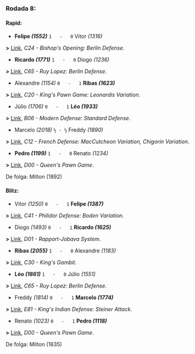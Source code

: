 ### Rodada 8:

#### Rapid:

* **Felipe *(1552)*** `1   -   0`  Vitor *(1316)*

**>** [Link](https://www.lichess.org/il8Y1UYr), *C24 - Bishop's Opening: Berlin Defense*.
* **Ricardo *(1771)*** `1   -   0`  Diogo *(1236)*

**>** [Link](https://www.lichess.org/676T5NmF), *C65 - Ruy Lopez: Berlin Defense*.
* Alexandre *(1154)* `0   -   1` **Ribas *(1623)***

**>** [Link](https://www.lichess.org/v82wftGd), *C20 - King's Pawn Game: Leonardis Variation*.
* Júlio *(1706)* `0   -   1` **Léo *(1933)***

**>** [Link](https://www.lichess.org/Y3GmBysX), *B06 - Modern Defense: Standard Defense*.
* Marcelo *(2018)* `½ - ½` Freddy *(1890)*

**>** [Link](https://www.lichess.org/ULDJhyiK), *C12 - French Defense: MacCutcheon Variation, Chigorin Variation*.
* **Pedro *(1199)*** `1   -   0`  Renato *(1234)*

**>** [Link](https://www.lichess.org/eHkRZq9s), *D00 - Queen's Pawn Game*.

De folga: Milton (1892)

#### Blitz:

* Vitor *(1250)* `0   -   1` **Felipe *(1387)***

**>** [Link](https://www.lichess.org/PoxhQGHP), *C41 - Philidor Defense: Boden Variation*.
* Diogo *(1493)* `0   -   1` **Ricardo *(1625)***

**>** [Link](https://www.lichess.org/tOKohgQf), *D01 - Rapport-Jobava System*.
* **Ribas *(2055)*** `1   -   0`  Alexandre *(1183)*

**>** [Link](https://www.lichess.org/1QNCTqCm), *C30 - King's Gambit*.
* **Léo *(1861)*** `1   -   0`  Júlio *(1551)*

**>** [Link](https://www.lichess.org/vhpeAYWf), *C65 - Ruy Lopez: Berlin Defense*.
* Freddy *(1814)* `0   -   1` **Marcelo *(1774)***

**>** [Link](https://www.lichess.org/aQvQgFvB), *E81 - King's Indian Defense: Steiner Attack*.
* Renato *(1023)* `0   -   1` **Pedro *(1118)***

**>** [Link](https://www.lichess.org/xt6SEfF6), *D00 - Queen's Pawn Game*.

De folga: Milton (1635)

